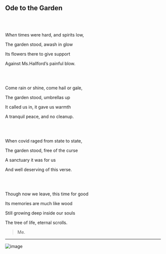 ## **Ode to the Garden**  

<br>
<br>

_When_ times were hard, and spirits low,  

The garden stood, awash in glow  

Its flowers there to give support  

Against Ms.Hallford’s painful blow.  

<br>
<br>

Come rain or shine, come hail or gale,  

The garden stood, umbrellas up  

It called us in, it gave us warmth  

A tranquil peace, and no cleanup.  

<br>
<br>

When covid raged from state to state,  

The garden stood, free of the curse  

A sanctuary it was for us  

And well deserving of this verse.  

<br>
<br>

Though now we leave, this time for good  

Its memories are much like wood  

Still growing deep inside our souls  

The tree of life, eternal scrolls.

> Me.

***

![image](https://www.gardeningknowhow.com/wp-content/uploads/2007/03/flowers-1-400x300.jpg)
